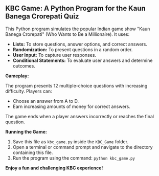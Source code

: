 ## KBC Game: A Python Program for the Kaun Banega Crorepati Quiz

This Python program simulates the popular Indian game show "Kaun Banega Crorepati" (Who Wants to Be a Millionaire). It uses:

* **Lists:** To store questions, answer options, and correct answers.
* **Randomization:** To present questions in a random order.
* **User Input:** To capture user responses.
* **Conditional Statements:** To evaluate user answers and determine outcomes.

**Gameplay:**

The program presents 12 multiple-choice questions with increasing difficulty. Players can:

* Choose an answer from A to D.
* Earn increasing amounts of money for correct answers.

The game ends when a player answers incorrectly or reaches the final question.

**Running the Game:**

1. Save this file as `kbc_game.py` inside the `KBC_Game` folder.
2. Open a terminal or command prompt and navigate to the directory containing this file.
3. Run the program using the command: `python kbc_game.py`

**Enjoy a fun and challenging KBC experience!**
